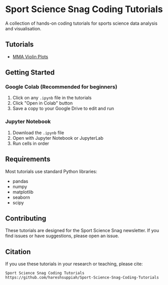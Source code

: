 # Sport Science Snag Coding Tutorials

A collection of hands-on coding tutorials for sports science data analysis and visualisation.

## Tutorials

- [MMA Violin Plots](./MMA-Violin-Plots/)

## Getting Started

### Google Colab (Recommended for beginners)
1. Click on any `.ipynb` file in the tutorials
2. Click "Open in Colab" button
3. Save a copy to your Google Drive to edit and run

### Jupyter Notebook
1. Download the `.ipynb` file
2. Open with Jupyter Notebook or JupyterLab
3. Run cells in order

## Requirements

Most tutorials use standard Python libraries:
- pandas
- numpy
- matplotlib
- seaborn
- scipy

## Contributing

These tutorials are designed for the Sport Science Snag newsletter. If you find issues or have suggestions, please open an issue.

## Citation

If you use these tutorials in your research or teaching, please cite:
```
Sport Science Snag Coding Tutorials
https://github.com/hareshsuppiah/Sport-Science-Snag-Coding-Tutorials
```